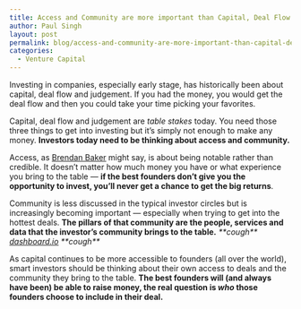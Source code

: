 ```yaml
---
title: Access and Community are more important than Capital, Deal Flow and Judgement
author: Paul Singh
layout: post
permalink: blog/access-and-community-are-more-important-than-capital-deal-flow-and-judgement/
categories:
  - Venture Capital
---
```


Investing in companies, especially early stage, has historically been about capital, deal flow and judgement. If you had the money, you would get the deal flow and then you could take your time picking your favorites.

Capital, deal flow and judgement are *table stakes* today. You need those three things to get into investing but it&#8217;s simply not enough to make any money. **Investors today need to be thinking about access and community.**

<!--more-->

Access, as [Brendan Baker][1] might say, is about being notable rather than credible. It doesn&#8217;t matter how much money you have or what experience you bring to the table &#8212; **if the best founders don&#8217;t give you the opportunity to invest, you&#8217;ll never get a chance to get the big returns**.

Community is less discussed in the typical investor circles but is increasingly becoming important &#8212; especially when trying to get into the hottest deals. **The pillars of that community are the people, services and data that the investor&#8217;s community brings to the table.** *\*\*cough\*\* [dashboard.io][2] \*\*cough\*\**

As capital continues to be more accessible to founders (all over the world), smart investors should be thinking about their own access to deals and the community they bring to the table. **The best founders will (and always have been) be able to raise money, the real question is *who* those founders choose to include in their deal.**

 [1]: http://twitter.com/brendanbaker
 [2]: http://dashboard.io